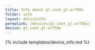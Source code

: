 ```yaml
---
title: Info about gl-inet_gl-ar750s
folder: info
layout: deviceinfo
permalink: /devices/gl-inet_gl-ar750s/
device: gl-inet_gl-ar750s
---
```

{% include templates/device_info.md %}
